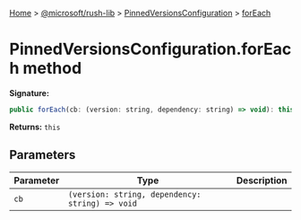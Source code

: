 [Home](./index) &gt; [@microsoft/rush-lib](rush-lib.md) &gt; [PinnedVersionsConfiguration](rush-lib.pinnedversionsconfiguration.md) &gt; [forEach](rush-lib.pinnedversionsconfiguration.foreach.md)

# PinnedVersionsConfiguration.forEach method


**Signature:**
```javascript
public forEach(cb: (version: string, dependency: string) => void): this;
```
**Returns:** `this`

## Parameters

|  Parameter | Type | Description |
|  --- | --- | --- |
|  `cb` | `(version: string, dependency: string) => void` |  |

